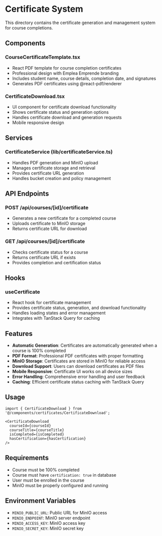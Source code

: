 # Certificate System

This directory contains the certificate generation and management system for course completions.

## Components

### CourseCertificateTemplate.tsx
- React PDF template for course completion certificates
- Professional design with Emplea Emprende branding
- Includes student name, course details, completion date, and signatures
- Generates PDF certificates using @react-pdf/renderer

### CertificateDownload.tsx
- UI component for certificate download functionality
- Shows certificate status and generation options
- Handles certificate download and generation requests
- Mobile responsive design

## Services

### CertificateService (lib/certificateService.ts)
- Handles PDF generation and MinIO upload
- Manages certificate storage and retrieval
- Provides certificate URL generation
- Handles bucket creation and policy management

## API Endpoints

### POST /api/courses/[id]/certificate
- Generates a new certificate for a completed course
- Uploads certificate to MinIO storage
- Returns certificate URL for download

### GET /api/courses/[id]/certificate
- Checks certificate status for a course
- Returns certificate URL if exists
- Provides completion and certification status

## Hooks

### useCertificate
- React hook for certificate management
- Provides certificate status, generation, and download functionality
- Handles loading states and error management
- Integrates with TanStack Query for caching

## Features

- **Automatic Generation**: Certificates are automatically generated when a course is 100% completed
- **PDF Format**: Professional PDF certificates with proper formatting
- **MinIO Storage**: Certificates are stored in MinIO for reliable access
- **Download Support**: Users can download certificates as PDF files
- **Mobile Responsive**: Certificate UI works on all device sizes
- **Error Handling**: Comprehensive error handling and user feedback
- **Caching**: Efficient certificate status caching with TanStack Query

## Usage

```tsx
import { CertificateDownload } from '@/components/certificates/CertificateDownload';

<CertificateDownload
  courseId={courseId}
  courseTitle={courseTitle}
  isCompleted={isCompleted}
  hasCertification={hasCertification}
/>
```

## Requirements

- Course must be 100% completed
- Course must have `certification: true` in database
- User must be enrolled in the course
- MinIO must be properly configured and running

## Environment Variables

- `MINIO_PUBLIC_URL`: Public URL for MinIO access
- `MINIO_ENDPOINT`: MinIO server endpoint
- `MINIO_ACCESS_KEY`: MinIO access key
- `MINIO_SECRET_KEY`: MinIO secret key



